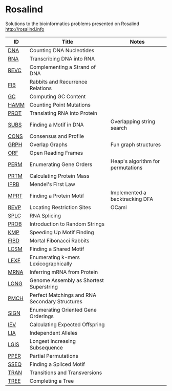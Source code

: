 # Rosalind

Solutions to the bioinformatics problems presented on Rosalind 
http://rosalind.info

| ID   | Title                                          | Notes |
|------|------------------------------------------------|---------|
| [DNA](/dna)  | Counting DNA Nucleotides                       |        |
| [RNA](/rna)  | Transcribing DNA into RNA                      |        |
| [REVC](/revc) | Complementing a Strand of DNA                  |        |
| [FIB](/fib)  | Rabbits and Recurrence Relations               |        |
| [GC](/gc)   | Computing GC Content                           |        |
| [HAMM](/hamm) | Counting Point Mutations                       |        |
| [PROT](/prot) | Translating RNA into Protein                   |        |
| [SUBS](/subs) | Finding a Motif in DNA                         | Overlapping string search       |
| [CONS](/cons) | Consensus and Profile                          |        |
| [GRPH](/grph) | Overlap Graphs                                 | Fun graph structures       |
| [ORF](/orf)  | Open Reading Frames                            |        |
| [PERM](/perm) | Enumerating Gene Orders                        | Heap's algorithm for permutations       |
| [PRTM](/prtm) | Calculating Protein Mass                       |        |
| [IPRB](/iprb) | Mendel's First Law                             |         |
| [MPRT](/mprt) | Finding a Protein Motif                        | Implemented a backtracking DFA        |
| [REVP](/revp) | Locating Restriction Sites                     | OCaml        |
| [SPLC](/splc) | RNA Splicing                                   |         |
| [PROB](/prob) | Introduction to Random Strings                 |         |
| [KMP](/kmp) | Speeding Up Motif Finding                              |         |
| [FIBD](/fibd) | Mortal Fibonacci Rabbits                       |         |
| [LCSM](/lcsm) | Finding a Shared Motif                         |         |
| [LEXF](/lexf) | Enumerating k-mers Lexicographically           |         |
| [MRNA](/mrna) | Inferring mRNA from Protein                    |         |
| [LONG](/long) | Genome Assembly as Shortest Superstring        |         |
| [PMCH](/pmch) | Perfect Matchings and RNA Secondary Structures |         |
| [SIGN](/sign) | Enumerating Oriented Gene Orderings            |         |
| [IEV](/iev)  | Calculating Expected Offspring                 |         |
| [LIA](/lia)  | Independent Alleles                            |         |
| [LGIS](/lgis) | Longest Increasing Subsequence                 |         |
| [PPER](/pper) | Partial Permutations                           |         |
| [SSEQ](/sseq) | Finding a Spliced Motif                        |         |
| [TRAN](/tran) | Transitions and Transversions                  |         |
| [TREE](/tree) | Completing a Tree                              |         |